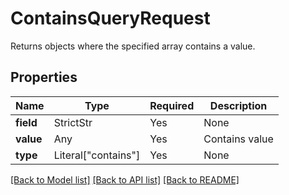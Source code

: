 # ContainsQueryRequest

Returns objects where the specified array contains a value.

## Properties
Name | Type | Required | Description |
------------ | ------------- | ------------- | ------------- |
**field** | StrictStr | Yes | None |
**value** | Any | Yes | Contains value |
**type** | Literal["contains"] | Yes | None |


[[Back to Model list]](../../README.md#documentation-for-models) [[Back to API list]](../../README.md#documentation-for-api-endpoints) [[Back to README]](../../README.md)
